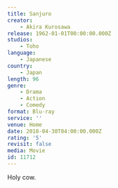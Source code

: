```yaml
---
title: Sanjuro
creator:
    - Akira Kurosawa
release: 1962-01-01T00:00:00.000Z
studios:
    - Toho
language:
    - Japanese
country:
    - Japan
length: 96
genre:
    - Drama
    - Action
    - Comedy
format: Blu-ray
service: ''
venue: Home
date: 2018-04-30T04:00:00.000Z
rating: '5'
revisit: false
media: Movie
id: 11712
---
```


Holy cow.
